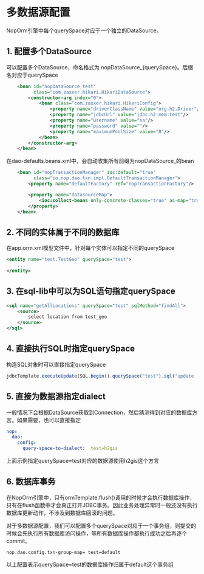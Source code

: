 # 多数据源配置

NopOrm引擎中每个querySpace对应于一个独立的DataSource。

## 1. 配置多个DataSource

可以配置多个DataSource，命名格式为 nopDataSource_{querySpace}。后缀名对应于querySpace

````xml
    <bean id="nopDataSource_test"
          class="com.zaxxer.hikari.HikariDataSource">
        <constructor-arg index="0">
            <bean class="com.zaxxer.hikari.HikariConfig">
                <property name="driverClassName" value="org.h2.Driver"/>
                <property name="jdbcUrl" value="jdbc:h2:mem:test"/>
                <property name="username" value="sa"/>
                <property name="password" value=""/>
                <property name="maximumPoolSize" value="8"/>
            </bean>
        </constructor-arg>
    </bean>
````

在dao-defaults.beans.xml中，会自动收集所有前缀为nopDataSource_的bean

````xml
    <bean id="nopTransactionManager" ioc:default="true"
          class="io.nop.dao.txn.impl.DefaultTransactionManager">
        <property name="defaultFactory" ref="nopTransactionFactory"/>

        <property name="dataSourceMap">
            <ioc:collect-beans only-concrete-classes="true" as-map="true" name-prefix="nopDataSource_"/>
        </property>
    </bean>
````


## 2. 不同的实体属于不同的数据库
在app.orm.xml模型文件中，针对每个实体可以指定不同的querySpace

````xml
<entity name="test.TestGeo" querySpace="test">
    ...
</entity>
````

## 3. 在sql-lib中可以为SQL语句指定querySpace

````xml
<sql name="getAllLocations" querySpace="test" sqlMethod="findAll">
    <source>
        select location from test_geo
    </source>
</sql>
````

## 4. 直接执行SQL时指定querySpace

构造SQL对象时可以直接指定querySpace

````javascript
jdbcTemplate.executeUpdate(SQL.begin().querySpace("test").sql("update ...").end());
````

## 5. 直接为数据源指定dialect
一般情况下会根据DataSource获取到Connection，然后猜测得到对应的数据库方言。如果需要，也可以直接指定

````yaml
nop:
  dao:
    config:
      query-space-to-dialect:  test=h2gis
````
上面示例指定querySpace=test对应的数据源使用h2gis这个方言

## 6. 数据库事务

在NopOrm引擎中，只有ormTemplate.flush()调用的时候才会执行数据库操作，只有在flush函数中才会真正打开JDBC事务。因此业务处理异常时一般还没有执行数据库更新动作，不涉及到数据库回滚的问题。

对于多数据源配置，我们可以配置多个querySpace对应于一个事务组，则提交的时候会先执行所有数据库访问操作，等所有数据库操作都执行成功之后再逐个commit。

````
nop.dao.config.txn-group-map= test=default
````

以上配置表示querySpace=test的数据库操作归属于default这个事务组